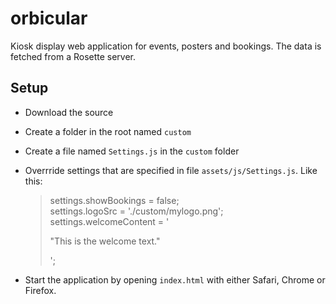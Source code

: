 orbicular
=========

Kiosk display web application for events, posters and bookings. The data is fetched from a Rosette server.

Setup
-----

* Download the source
* Create a folder in the root named `custom`
* Create a file named `Settings.js` in the `custom` folder
* Overrride settings that are specified in file `assets/js/Settings.js`. Like this:

  > settings.showBookings = false;  
  > settings.logoSrc = './custom/mylogo.png';  
  > settings.welcomeContent = '<p>"This is the welcome text."</p>';

* Start the application by opening `index.html` with either Safari, Chrome or Firefox.
